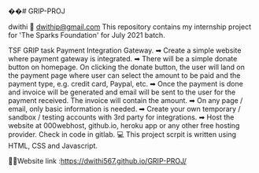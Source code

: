 ��# GRIP-PROJ

dwithi 
📧 dwithip@gmail.com
This repository contains my internship project for 'The Sparks Foundation' for July 2021 batch.

TSF GRIP task Payment Integration Gateway.
➡ Create a simple website where payment gateway is integrated.
➡ There will be a simple donate button on homepage. On clicking the donate button, the user will land on the payment page where user can select the amount to be paid and the payment type, e.g. credit card, Paypal, etc.
➡ Once the payment is done and invoice will be generated and email will be sent to the user for the payment received. The invoice will contain the amount.
➡ On any page / email, only basic information is needed.
➡ Create your own temporary / sandbox / testing accounts with 3rd party for integrations.
➡ Host the website at 000webhost, github.io, heroku app or any other free hosting provider. Check in code in gitlab.
💻 This project scrpit is written using HTML, CSS and Javascript.

🚀🚀Website link :https://dwithi567.github.io/GRIP-PROJ/


